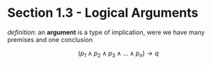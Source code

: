 # Section 1.3 - Logical Arguments

_definition_: an __argument__ is a type of implication, were we have many premises and one conclusion

$$ (p_1 \wedge p_2 \wedge p_3 \wedge ... \wedge p_n) \to q $$